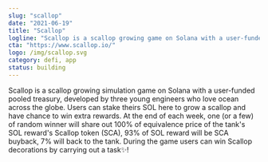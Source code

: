 ```yaml
---
slug: "scallop"
date: "2021-06-19"
title: "Scallop"
logline: "Scallop is a scallop growing game on Solana with a user-funded pooled treasury!"
cta: "https://www.scallop.io/"
logo: /img/scallop.svg
category: defi, app 
status: building
---
```


Scallop is a scallop growing simulation game on Solana with a user-funded pooled treasury, developed by three young engineers who love ocean across the globe. Users can stake theirs SOL here to grow a scallop and have chance to win extra rewards. At the end of each week, one (or a few) of random winner will share out 100% of equivalence price of the tank's SOL reward's Scallop token (SCA), 93% of SOL reward will be SCA buyback, 7% will back to the tank. During the game users can win Scallop decorations by carrying out a task✨!
